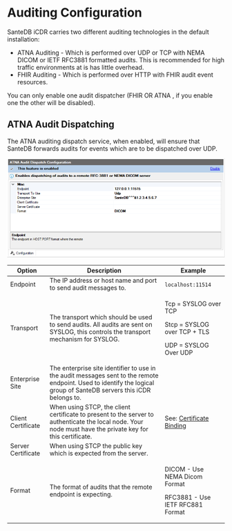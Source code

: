 # Auditing Configuration

SanteDB iCDR carries two different auditing technologies in the default installation:

* ATNA Auditing - Which is performed over UDP or TCP with NEMA DICOM or IETF RFC3881 formatted audits. This is recommended for high traffic environments at is has little overhead.
* FHIR Auditing - Which is performed over HTTP with FHIR audit event resources.

You can only enable one audit dispatcher (FHIR OR ATNA , if you enable one the other will be disabled).

## ATNA Audit Dispatching

The ATNA auditing dispatch service, when enabled, will ensure that SanteDB forwards audits for events which are to be dispatched over UDP.

![](<../../../../../.gitbook/assets/image (423) (1).png>)

| Option             | Description                                                                                                                                                           | Example                                                                                     |
| ------------------ | --------------------------------------------------------------------------------------------------------------------------------------------------------------------- | ------------------------------------------------------------------------------------------- |
| Endpoint           | The IP address or host name and port to send audit messages to.                                                                                                       | `localhost:11514`                                                                           |
| Transport          | The transport which should be used to send audits. All audits are sent on SYSLOG, this controls the transport mechanism for SYSLOG.                                   | <p>Tcp = SYSLOG over TCP</p><p>Stcp = SYSLOG over TCP + TLS</p><p>UDP = SYSLOG Over UDP</p> |
| Enterprise Site    |  The enterprise site identifier to use in the audit messages sent to the remote endpoint. Used to identify the logical group of SanteDB servers this iCDR belongs to. |                                                                                             |
| Client Certificate | When using STCP, the client certificate to present to the server to authenticate the local node. Your node must have the private key for this certificate.            | See: [Certificate Binding](../messaging-settings.md#certificate-binding)                    |
| Server Certificate | When using STCP the public key which is expected from the server.                                                                                                     |                                                                                             |
| Format             | The format of audits that the remote endpoint is expecting.                                                                                                           | <p>DICOM - Use NEMA Dicom Format</p><p>RFC3881 - Use IETF RFC881 Format</p>                 |

